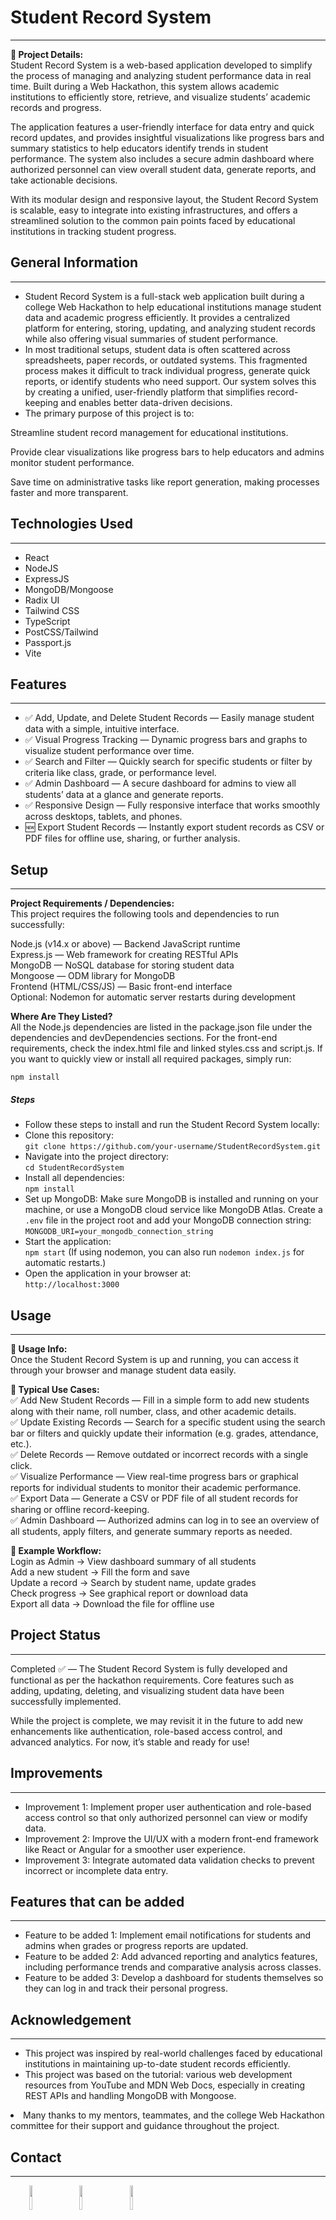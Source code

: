 <h1>Student Record System</h1>
<hr>
<p><strong>📖 Project Details:</strong><br>
Student Record System is a web-based application developed to simplify the process of managing and analyzing student performance data in real time. Built during a Web Hackathon, this system allows academic institutions to efficiently store, retrieve, and visualize students’ academic records and progress.</p>
<p>The application features a user-friendly interface for data entry and quick record updates, and provides insightful visualizations like progress bars and summary statistics to help educators identify trends in student performance. The system also includes a secure admin dashboard where authorized personnel can view overall student data, generate reports, and take actionable decisions.</p>
<p>With its modular design and responsive layout, the Student Record System is scalable, easy to integrate into existing infrastructures, and offers a streamlined solution to the common pain points faced by educational institutions in tracking student progress.</p>

<h2>General Information</h2>
<hr>
<ul>
  <li>Student Record System is a full-stack web application built during a college Web Hackathon to help educational institutions manage student data and academic progress efficiently. It provides a centralized platform for entering, storing, updating, and analyzing student records while also offering visual summaries of student performance.</li>
  <li>In most traditional setups, student data is often scattered across spreadsheets, paper records, or outdated systems. This fragmented process makes it difficult to track individual progress, generate quick reports, or identify students who need support. Our system solves this by creating a unified, user-friendly platform that simplifies record-keeping and enables better data-driven decisions.</li>
  <li>The primary purpose of this project is to:</li>
</ul>
<p>Streamline student record management for educational institutions.</p>
<p>Provide clear visualizations like progress bars to help educators and admins monitor student performance.</p>
<p>Save time on administrative tasks like report generation, making processes faster and more transparent.</p>

<h2>Technologies Used</h2>
<hr>
<ul>
  <li>React</li>
  <li>NodeJS</li>
  <li>ExpressJS</li>
  <li>MongoDB/Mongoose</li>
  <li>Radix UI</li>
  <li>Tailwind CSS</li>
  <li>TypeScript</li>
  <li>PostCSS/Tailwind</li>
  <li>Passport.js</li>
  <li>Vite</li>
</ul>

<h2>Features</h2>
<hr>
<ul>
  <li>✅ Add, Update, and Delete Student Records — Easily manage student data with a simple, intuitive interface.</li>
  <li>✅ Visual Progress Tracking — Dynamic progress bars and graphs to visualize student performance over time.</li>
  <li>✅ Search and Filter — Quickly search for specific students or filter by criteria like class, grade, or performance level.</li>
  <li>✅ Admin Dashboard — A secure dashboard for admins to view all students’ data at a glance and generate reports.</li>
  <li>✅ Responsive Design — Fully responsive interface that works smoothly across desktops, tablets, and phones.</li>
  <li>🆕 Export Student Records — Instantly export student records as CSV or PDF files for offline use, sharing, or further analysis.</li>
</ul>

<h2>Setup</h2>
<hr>
<p><strong>Project Requirements / Dependencies:</strong><br>
This project requires the following tools and dependencies to run successfully:</p>
<p>Node.js (v14.x or above) — Backend JavaScript runtime<br>
Express.js — Web framework for creating RESTful APIs<br>
MongoDB — NoSQL database for storing student data<br>
Mongoose — ODM library for MongoDB<br>
Frontend (HTML/CSS/JS) — Basic front-end interface<br>
Optional: Nodemon for automatic server restarts during development</p>
<p><strong>Where Are They Listed?</strong><br>
All the Node.js dependencies are listed in the package.json file under the dependencies and devDependencies sections. For the front-end requirements, check the index.html file and linked styles.css and script.js. If you want to quickly view or install all required packages, simply run:</p>
<pre><code>npm install</code></pre>

<h5>Steps</h5>
<ul>
  <li>Follow these steps to install and run the Student Record System locally:</li>
  <li>Clone this repository:<br><code>git clone https://github.com/your-username/StudentRecordSystem.git</code></li>
  <li>Navigate into the project directory:<br><code>cd StudentRecordSystem</code></li>
  <li>Install all dependencies:<br><code>npm install</code></li>
  <li>Set up MongoDB: Make sure MongoDB is installed and running on your machine, or use a MongoDB cloud service like MongoDB Atlas. Create a <code>.env</code> file in the project root and add your MongoDB connection string:<br><code>MONGODB_URI=your_mongodb_connection_string</code></li>
  <li>Start the application:<br><code>npm start</code> (If using nodemon, you can also run <code>nodemon index.js</code> for automatic restarts.)</li>
  <li>Open the application in your browser at:<br><code>http://localhost:3000</code></li>
</ul>

<h2>Usage</h2>
<hr>
<p><strong>🚀 Usage Info:</strong><br>
Once the Student Record System is up and running, you can access it through your browser and manage student data easily.</p>
<p><strong>🎯 Typical Use Cases:</strong><br>
✅ Add New Student Records — Fill in a simple form to add new students along with their name, roll number, class, and other academic details.<br>
✅ Update Existing Records — Search for a specific student using the search bar or filters and quickly update their information (e.g. grades, attendance, etc.).<br>
✅ Delete Records — Remove outdated or incorrect records with a single click.<br>
✅ Visualize Performance — View real-time progress bars or graphical reports for individual students to monitor their academic performance.<br>
✅ Export Data — Generate a CSV or PDF file of all student records for sharing or offline record-keeping.<br>
✅ Admin Dashboard — Authorized admins can log in to see an overview of all students, apply filters, and generate summary reports as needed.</p>
<p><strong>🧭 Example Workflow:</strong><br>
Login as Admin → View dashboard summary of all students<br>
Add a new student → Fill the form and save<br>
Update a record → Search by student name, update grades<br>
Check progress → See graphical report or download data<br>
Export all data → Download the file for offline use</p>

<h2>Project Status</h2>
<hr>
<p>Completed ✅ — The Student Record System is fully developed and functional as per the hackathon requirements. Core features such as adding, updating, deleting, and visualizing student data have been successfully implemented.</p>
<p>While the project is complete, we may revisit it in the future to add new enhancements like authentication, role-based access control, and advanced analytics. For now, it’s stable and ready for use!</p>

<h2>Improvements</h2>
<hr>
<ul>
  <li>Improvement 1: Implement proper user authentication and role-based access control so that only authorized personnel can view or modify data.</li>
  <li>Improvement 2: Improve the UI/UX with a modern front-end framework like React or Angular for a smoother user experience.</li>
  <li>Improvement 3: Integrate automated data validation checks to prevent incorrect or incomplete data entry.</li>
</ul>

<h2>Features that can be added</h2>
<hr>
<ul>
  <li>Feature to be added 1: Implement email notifications for students and admins when grades or progress reports are updated.</li>
  <li>Feature to be added 2: Add advanced reporting and analytics features, including performance trends and comparative analysis across classes.</li>
  <li>Feature to be added 3: Develop a dashboard for students themselves so they can log in and track their personal progress.</li>
</ul>

<h2>Acknowledgement</h2>
<hr>
<ul>
  <li>This project was inspired by real-world challenges faced by educational institutions in maintaining up-to-date student records efficiently.</li>
  <li>This project was based on the tutorial: various web development resources from YouTube and MDN Web Docs, especially in creating REST APIs and handling MongoDB with Mongoose.</li>
</ul>

<li>Many thanks to my mentors, teammates, and the college Web Hackathon committee for their support and guidance throughout the project.</li>
</ul><h2>Contact</h2>
<hr><p><span style="margin-right: 30px;"></span><a href="https://www.linkedin.com/in/mayur-garje-56a497290/"><img target="_blank" src="https://cdn.jsdelivr.net/gh/devicons/devicon/icons/linkedin/linkedin-original.svg" style="width: 10%;"></a><span style="margin-right: 30px;"></span><a href="https://github.com/GARJE-01"><img target="_blank" src="https://cdn.jsdelivr.net/gh/devicons/devicon/icons/github/github-original.svg" style="width: 10%;"></a><span style="margin-right: 30px;"></span><a href="https://www.facebook.com/gaming.mayur.5"><img target="_blank" src="https://cdn.jsdelivr.net/gh/devicons/devicon/icons/facebook/facebook-original.svg" style="width: 10%;"></a></p>